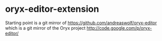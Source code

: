 # oryx-editor-extension
Starting point is a git mirror of https://github.com/andreaswolf/oryx-editor which is a git mirror of the Oryx project http://code.google.com/p/oryx-editor/

